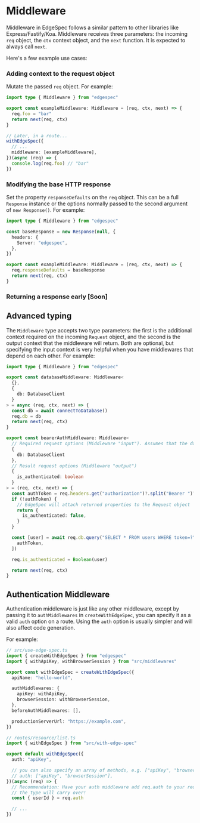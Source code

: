 # Middleware

Middleware in EdgeSpec follows a similar pattern to other libraries like Express/Fastify/Koa. Middleware receives three parameters: the incoming `req` object, the `ctx` context object, and the `next` function. It is expected to always call `next`.

Here's a few example use cases:

### Adding context to the request object

Mutate the passed `req` object. For example:

```typescript
import type { Middleware } from "edgespec"

export const exampleMiddleware: Middleware = (req, ctx, next) => {
  req.foo = "bar"
  return next(req, ctx)
}

// Later, in a route...
withEdgeSpec({
  // ...
  middleware: [exampleMiddleware],
})(async (req) => {
  console.log(req.foo) // "bar"
})
```

### Modifying the base HTTP response

Set the property `responseDefaults` on the `req` object. This can be a full `Response` instance or the options normally passed to the second argument of `new Response()`. For example:

```typescript
import type { Middleware } from "edgespec"

const baseResponse = new Response(null, {
  headers: {
    Server: "edgespec",
  },
})

export const exampleMiddleware: Middleware = (req, ctx, next) => {
  req.responseDefaults = baseResponse
  return next(req, ctx)
}
```

### Returning a response early [Soon]

## Advanced typing

The `Middleware` type accepts two type parameters: the first is the additional context required on the incoming `Request` object, and the second is the output context that the middleware will return. Both are optional, but specifying the input context is very helpful when you have middlewares that depend on each other. For example:

```typescript
import type { Middleware } from "edgespec"

export const databaseMiddleware: Middleware<
  {},
  {
    db: DatabaseClient
  }
> = async (req, ctx, next) => {
  const db = await connectToDatabase()
  req.db = db
  return next(req, ctx)
}

export const bearerAuthMiddleware: Middleware<
  // Required request options (Middleware "input"). Assumes that the database middleware has already been called, maybe as part of `beforeAuthMiddlewares[]` in `createWithEdgeSpec`.
  {
    db: DatabaseClient
  },
  // Result request options (Middleware "output")
  {
    is_authenticated: boolean
  }
> = (req, ctx, next) => {
  const authToken = req.headers.get("authorization")?.split("Bearer ")?.[1]
  if (!authToken) {
    // EdgeSpec will attach returned properties to the Request object
    return {
      is_authenticated: false,
    }
  }

  const [user] = await req.db.query("SELECT * FROM users WHERE token=?", [
    authToken,
  ])

  req.is_authenticated = Boolean(user)

  return next(req, ctx)
}
```

## Authentication Middleware

Authentication middleware is just like any other middleware, except by passing it to `authMiddlewares` in `createWithEdgeSpec`, you can specify it as a valid `auth` option on a route. Using the `auth` option is usually simpler and will also affect code generation.

For example:

```ts
// src/use-edge-spec.ts
import { createWithEdgeSpec } from "edgespec"
import { withApiKey, withBrowserSession } from "src/middlewares"

export const withEdgeSpec = createWithEdgeSpec({
  apiName: "hello-world",

  authMiddlewares: {
    apiKey: withApiKey,
    browserSession: withBrowserSession,
  },
  beforeAuthMiddlewares: [],

  productionServerUrl: "https://example.com",
})
```

```ts
// routes/resource/list.ts
import { withEdgeSpec } from "src/with-edge-spec"

export default withEdgeSpec({
  auth: "apiKey",

  // you can also specify an array of methods, e.g. ["apiKey", "browserSession"]
  // auth: ["apiKey", "browserSession"],
})(async (req) => {
  // Recommendation: Have your auth middleware add req.auth to your request,
  // the type will carry over!
  const { userId } = req.auth

  // ...
})
```
